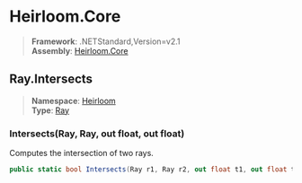 # Heirloom.Core

> **Framework**: .NETStandard,Version=v2.1  
> **Assembly**: [Heirloom.Core][0]  

## Ray.Intersects

> **Namespace**: [Heirloom][0]  
> **Type**: [Ray][1]  

### Intersects(Ray, Ray, out float, out float)

Computes the intersection of two rays.

```cs
public static bool Intersects(Ray r1, Ray r2, out float t1, out float t2)
```

[0]: ../../../Heirloom.Core.md
[1]: ../Ray.md
